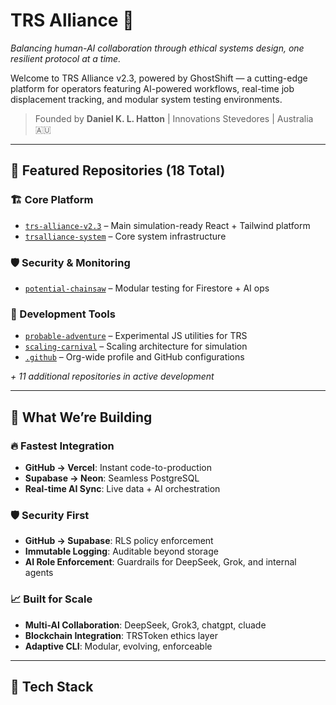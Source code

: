 # TRS Alliance 🚀

*Balancing human-AI collaboration through ethical systems design, one resilient protocol at a time.*

Welcome to TRS Alliance v2.3, powered by GhostShift — a cutting-edge platform for operators featuring AI-powered workflows, real-time job displacement tracking, and modular system testing environments.

> Founded by **Daniel K. L. Hatton** | Innovations Stevedores | Australia 🇦🇺

---

## 🌟 Featured Repositories (18 Total)

### 🏗️ Core Platform
- [`trs-alliance-v2.3`](https://github.com/TRSAlliance/trs-alliance-v2.3) – Main simulation-ready React + Tailwind platform
- [`trsalliance-system`](https://github.com/TRSAlliance/trsalliance-system) – Core system infrastructure

### 🛡️ Security & Monitoring
- [`potential-chainsaw`](https://github.com/TRSAlliance/potential-chainsaw) – Modular testing for Firestore + AI ops

### 🔧 Development Tools
- [`probable-adventure`](https://github.com/TRSAlliance/probable-adventure) – Experimental JS utilities for TRS
- [`scaling-carnival`](https://github.com/TRSAlliance/scaling-carnival) – Scaling architecture for simulation
- [`.github`](https://github.com/TRSAlliance/.github) – Org-wide profile and GitHub configurations

*+ 11 additional repositories in active development*

---

## 🎯 What We’re Building

### 🔥 Fastest Integration
- **GitHub → Vercel**: Instant code-to-production
- **Supabase → Neon**: Seamless PostgreSQL
- **Real-time AI Sync**: Live data + AI orchestration

### 🛡️ Security First
- **GitHub → Supabase**: RLS policy enforcement
- **Immutable Logging**: Auditable beyond storage
- **AI Role Enforcement**: Guardrails for DeepSeek, Grok, and internal agents

### 📈 Built for Scale
- **Multi-AI Collaboration**: DeepSeek, Grok3, chatgpt, cluade
- **Blockchain Integration**: TRSToken ethics layer
- **Adaptive CLI**: Modular, evolving, enforceable

---

## 🚀 Tech Stack
```txt
